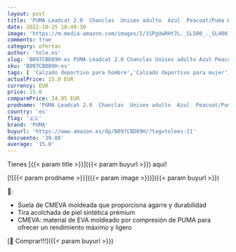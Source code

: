 ```yaml
---
layout: post
title: 'PUMA Leadcat 2.0  Chanclas  Unisex adulto  Azul  Peacoat/Puma White   39 EU'
date: 2022-10-25 18:49:39
image: 'https://m.media-amazon.com/images/I/31PgUwRHt7L._SL500_._SL400_.jpg'
comments: true
category: ofertas
author: 'tole.es'
slug: 'B097CBD89H-es PUMA Leadcat 2.0 Chanclas Unisex adulto Azul Peacoat/Puma...'
sku: 'B097CBD89H-es'
tags: [ 'Calzado deportivo para hombre','Calzado deportivo para mujer','Chanclas y sandalias de piscina para hombre','Chanclas y sandalias de piscina para mujer','Moda','Moda Hombre','Moda Mujer','Zapatillas y calzado deportivo para hombre','Zapatillas y calzado deportivo para mujer','Zapatos para hombre','Zapatos para mujer','chanclas','puma','🇪🇸', ]
actualPrice: 15.0 EUR
currency: EUR
price: 15.0
comparePrice: 24.95 EUR
prodname: 'PUMA Leadcat 2.0  Chanclas  Unisex adulto  Azul  Peacoat/Puma White   39 EU'
country: 'es'
flag: '🇪🇸'
brand: 'PUMA'
buyurl: 'https://www.amazon.es/dp/B097CBD89H/?tag=tolees-21'
descuento: '39.88'
average: '15.0'
---
```


Tienes [{{< param title >}}]({{< param buyurl >}}) aqui!

[![{{< param prodname >}}]({{< param image >}})]({{< param buyurl >}})

🔎:

- Suela de CMEVA moldeada que proporciona agarre y durabilidad
- Tira acolchada de piel sintética prémium
- CMEVA: material de EVA moldeado por compresión de PUMA para ofrecer un rendimiento máximo y ligero

[🛒 Comprar!!!]({{< param buyurl >}})
